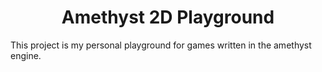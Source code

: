 <h1 align="center">
  Amethyst 2D Playground
</h1>

This project is my personal playground for games written in the amethyst engine.